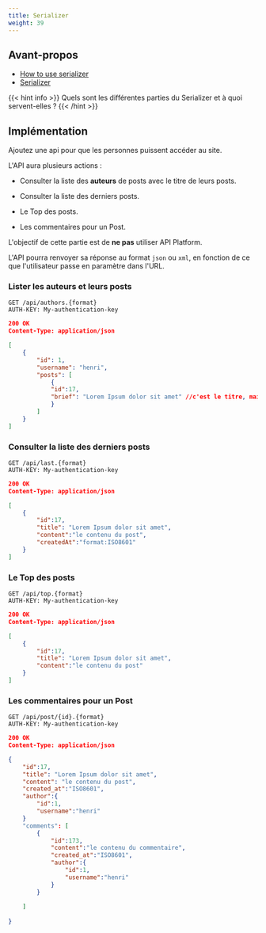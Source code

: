 ```yaml
---
title: Serializer
weight: 39
---
```


## Avant-propos

- [How to use serializer](https://symfony.com/doc/current/serializer.html)
- [Serializer](https://symfony.com/doc/current/components/serializer.html)

{{< hint info >}}
Quels sont les différentes parties du Serializer et à quoi servent-elles ?
{{< /hint >}}

## Implémentation

Ajoutez une api pour que les personnes puissent accéder au site.

L'API aura plusieurs actions : 

- Consulter la liste des **auteurs** de posts avec le titre de leurs posts.

- Consulter la liste des derniers posts.
- Le Top des posts.
- Les commentaires pour un Post.

L'objectif de cette partie est de **ne pas** utiliser API Platform. 

L'API pourra renvoyer sa réponse au format `json` ou `xml`, en fonction de ce que l'utilisateur passe en paramètre dans l'URL.

### Lister les auteurs et leurs posts

```
GET /api/authors.{format}
AUTH-KEY: My-authentication-key
```

```json
200 OK
Content-Type: application/json

[
	{
		"id": 1,
		"username": "henri",
		"posts": [
			{
			"id":17,
			"brief": "Lorem Ipsum dolor sit amet" //c'est le titre, mais le concepteur de l'api est une personne détestable
			}
		]
	}
]
```



### Consulter la liste des derniers posts

```
GET /api/last.{format}
AUTH-KEY: My-authentication-key
```



```json
200 OK
Content-Type: application/json

[
    {
        "id":17,
        "title": "Lorem Ipsum dolor sit amet",
        "content":"le contenu du post",
        "createdAt":"format:ISO8601"
    }
]
```

### Le Top des posts

```
GET /api/top.{format}
AUTH-KEY: My-authentication-key
```



```json
200 OK
Content-Type: application/json

[
    {
        "id":17,
        "title": "Lorem Ipsum dolor sit amet",
        "content":"le contenu du post"
    }
]
```

### Les commentaires pour un Post



```
GET /api/post/{id}.{format}
AUTH-KEY: My-authentication-key
```



```json
200 OK
Content-Type: application/json

{
	"id":17,
	"title": "Lorem Ipsum dolor sit amet",
	"content": "le contenu du post",
    "created_at":"ISO8601",
    "author":{
        "id":1,
        "username":"henri"
    }
	"comments": [
		{
            "id":173,
            "content":"le contenu du commentaire",
            "created_at":"ISO8601",
            "author":{
            	"id":1,
            	"username":"henri"
            }
		}
	
	]
	
}
```

### 